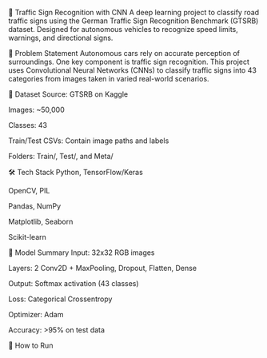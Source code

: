 🚦 Traffic Sign Recognition with CNN
A deep learning project to classify road traffic signs using the German Traffic Sign Recognition Benchmark (GTSRB) dataset. Designed for autonomous vehicles to recognize speed limits, warnings, and directional signs.

🧩 Problem Statement
Autonomous cars rely on accurate perception of surroundings. One key component is traffic sign recognition. This project uses Convolutional Neural Networks (CNNs) to classify traffic signs into 43 categories from images taken in varied real-world scenarios.

📂 Dataset
Source: GTSRB on Kaggle

Images: ~50,000

Classes: 43

Train/Test CSVs: Contain image paths and labels

Folders: Train/, Test/, and Meta/

🛠️ Tech Stack
Python, TensorFlow/Keras

OpenCV, PIL

Pandas, NumPy

Matplotlib, Seaborn

Scikit-learn

🧠 Model Summary
Input: 32x32 RGB images

Layers: 2 Conv2D + MaxPooling, Dropout, Flatten, Dense

Output: Softmax activation (43 classes)

Loss: Categorical Crossentropy

Optimizer: Adam

Accuracy: >95% on test data

🚀 How to Run
